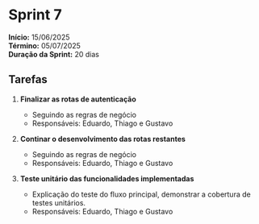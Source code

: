 # Sprint 7




**Início:** 15/06/2025  
**Término:** 05/07/2025  
**Duração da Sprint:** 20 dias 




## Tarefas 

1. **Finalizar as rotas de autenticação**  
   - Seguindo as regras de negócio
   - Responsáveis: Eduardo, Thiago e Gustavo

2. **Continar o desenvolvimento das rotas restantes**  
   - Seguindo as regras de negócio
   - Responsáveis: Eduardo, Thiago e Gustavo

3. **Teste unitário das funcionalidades implementadas**  
   - Explicação do teste do fluxo principal, demonstrar a cobertura de testes unitários.
   - Responsáveis: Eduardo, Thiago e Gustavo
